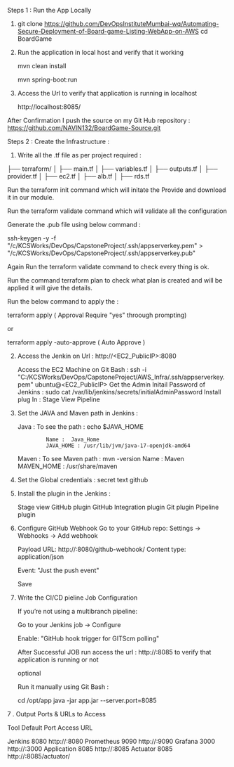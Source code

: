 Steps  1 : Run the App Locally

1. git clone https://github.com/DevOpsInstituteMumbai-wq/Automating-Secure-Deployment-of-Board-game-Listing-WebApp-on-AWS
   cd BoardGame

2. Run the application in local host and verify that it working 

    mvn clean install
 
    mvn spring-boot:run

3. Access the Url to verify that application is running in localhost

   http://localhost:8085/


After Confirmation I push the source on my Git Hub repository : https://github.com/NAVIN132/BoardGame-Source.git


Steps  2 : Create the Infrastructure : 

1. Write all the .tf file as per project required : 

├── terraform/
│   ├── main.tf
│   ├── variables.tf
│   ├── outputs.tf
│   ├── provider.tf
│   ├── ec2.tf
│   ├── alb.tf
│   ├── rds.tf

Run the terraform init command which will initate the Provide and download it in our module.

Run the terraform validate command which will validate all the configuration

Generate the .pub file using below command : 

ssh-keygen -y -f "/c/KCSWorks/DevOps/CapstoneProject/.ssh/appserverkey.pem" > "/c/KCSWorks/DevOps/CapstoneProject/.ssh/appserverkey.pub"

Again Run the terraform validate command to check every thing is ok.

Run the command terraform plan to check what plan is created and will be applied it will give the details.

Run the below command to apply the : 

terraform apply  ( Approval Require "yes"  throough prompting)

or 

terraform apply -auto-approve  ( Auto Approve ) 


2. Access the Jenkin on Url :  http://<EC2_PublicIP>:8080

     Access the EC2 Machine on Git Bash :   ssh -i "C:/KCSWorks/DevOps/CapstoneProject/AWS_Infra/.ssh/appserverkey.pem" ubuntu@<EC2_PublicIP>
     Get the Admin Initail Password of Jenkins : sudo cat /var/lib/jenkins/secrets/initialAdminPassword
     Install plug In : Stage View Pipeline  
   
3. Set the JAVA and Maven path in Jenkins : 

      Java   : To see the path : echo $JAVA_HOME
  
                Name :  Java_Home 
                JAVA_HOME : /usr/lib/jvm/java-17-openjdk-amd64

    Maven : To see Maven path : mvn -version
                Name : Maven
                MAVEN_HOME : /usr/share/maven

4.  Set the Global credentials : 
      secret text
      github

5. Install the plugin in the Jenkins : 

    Stage view 
    GitHub plugin
    GitHub Integration plugin
    Git plugin
    Pipeline plugin

6.  Configure GitHub Webhook
      Go to your GitHub repo:
    Settings → Webhooks → Add webhook

     Payload URL: http://<ec2-ip>:8080/github-webhook/
     Content type: application/json

     Event: "Just the push event"

    Save

7.  Write the CI/CD pieline Job Configuration
       
      If you’re not using a multibranch pipeline:

      Go to your Jenkins job → Configure

      Enable: "GitHub hook trigger for GITScm polling"

      After Successful JOB run access the url : http://<ec2-ip>:8085 to verify that application is running or not    
 
     optional  

     Run it manually using  Git Bash : 

     cd /opt/app
     java -jar app.jar --server.port=8085
  

7 . Output Ports & URLs to Access

Tool	Default Port	Access URL

Jenkins	   8080	http://<ec2-ip>:8080
Prometheus   9090	http://<ec2-ip>:9090
Grafana	   3000	http://<ec2-ip>:3000
Application   8085       http://<ec2-ip>:8085
Actuator        8085       http://<ec2-ip>:8085/actuator/

